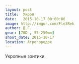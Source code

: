 ```yaml
---
layout: post
title:  Укроп
date:   2015-10-17 00:00:00
image: http://imgur.com/Fle3Rek
author: Д.Г.
gear: [70D , 55-250mm]
shoot_date: 2015-10-17
location: Агрогородок
---
```


Укропные зонтики.
